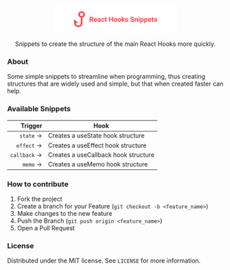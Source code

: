 <p align="center">
  <img src="images/reacthooks_logo.png" />
</p>
<p align="center">
  Snippets to create the structure of the main React Hooks more quickly.
</p>

### About
Some simple snippets to streamline when programming, thus creating structures that are widely used and simple, but that when created faster can help.

### Available Snippets

|                    Trigger | Hook                                                                          |
| -------------------------: | ----------------------------------------------------------------------------- |
|                 `state` -> | Creates a useState hook structure                                             |
|                `effect` -> | Creates a useEffect hook structure                                            |
|              `callback` -> | Creates a useCallback hook structure                                          |
|                  `memo` -> | Creates a useMemo hook structure                                              |

### How to contribute

1. Fork the project
2. Create a branch for your Feature (`git checkout -b <feature_name>`)
3. Make changes to the new feature
4. Push the Branch (`git push origin <feature_name>`)
5. Open a Pull Request

### License
Distributed under the MIT license. See `LICENSE` for more information.
